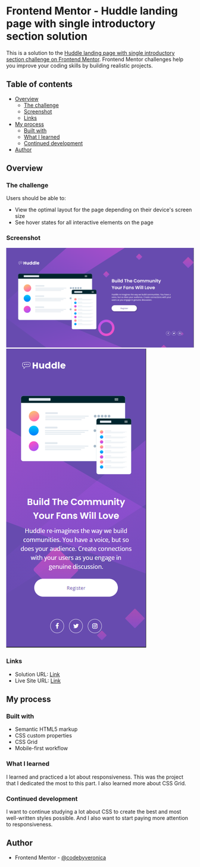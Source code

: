 # Frontend Mentor - Huddle landing page with single introductory section solution

This is a solution to the [Huddle landing page with single introductory section challenge on Frontend Mentor](https://www.frontendmentor.io/challenges/huddle-landing-page-with-a-single-introductory-section-B_2Wvxgi0). Frontend Mentor challenges help you improve your coding skills by building realistic projects. 

## Table of contents

- [Overview](#overview)
  - [The challenge](#the-challenge)
  - [Screenshot](#screenshot)
  - [Links](#links)
- [My process](#my-process)
  - [Built with](#built-with)
  - [What I learned](#what-i-learned)
  - [Continued development](#continued-development)
- [Author](#author)

## Overview

### The challenge

Users should be able to:

- View the optimal layout for the page depending on their device's screen size
- See hover states for all interactive elements on the page

### Screenshot

![](./screenshot.png)
![](./screenshot-mobile.png)

### Links

- Solution URL: [Link](https://github.com/codebyveronica/huddle-landing-page)
- Live Site URL: [Link](https://codebyveronica.github.io/huddle-landing-page/)

## My process

### Built with

- Semantic HTML5 markup
- CSS custom properties
- CSS Grid
- Mobile-first workflow

### What I learned

I learned and practiced a lot about responsiveness. This was the project that I dedicated the most to this part. I also learned more about CSS Grid.

### Continued development

I want to continue studying a lot about CSS to create the best and most well-written styles possible. And I also want to start paying more attention to responsiveness.

## Author

- Frontend Mentor - [@codebyveronica](https://www.frontendmentor.io/profile/codebyveronica)
